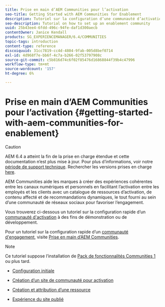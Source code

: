```yaml
---
title: Prise en main d’AEM Communities pour l’activation
seo-title: Getting Started with AEM Communities for Enablement
description: Tutoriel sur la configuration d’une communauté d’activation
seo-description: Tutorial on how to set up an enablement community
uuid: 25b43ee4-6fdd-496c-94fe-daf1d300aecb
contentOwner: Janice Kendall
products: SG_EXPERIENCEMANAGER/6.4/COMMUNITIES
topic-tags: introduction
content-type: reference
discoiquuid: 31cc7819-cc4d-4804-9fab-005d8bef0714
exl-id: 4d968f7e-bb6f-4c7a-b266-02f53797908c
source-git-commit: c5b816d74c6f02f85476d16868844f39b4c47996
workflow-type: tm+mt
source-wordcount: '157'
ht-degree: 6%

---
```


# Prise en main d’AEM Communities pour l’activation  {#getting-started-with-aem-communities-for-enablement}

>[!CAUTION]
>
>AEM 6.4 a atteint la fin de la prise en charge étendue et cette documentation n’est plus mise à jour. Pour plus d’informations, voir notre [période de support technique](https://helpx.adobe.com/fr/support/programs/eol-matrix.html). Rechercher les versions prises en charge [here](https://experienceleague.adobe.com/docs/?lang=fr).

AEM Communities aide les marques à créer des expériences cohérentes entre les canaux numériques et personnels en facilitant l’activation entre les employés et les clients avec un catalogue de ressources d’activation, de contenu affecté et de recommandations dynamiques, le tout fourni au sein d’une communauté de réseaux sociaux pour favoriser l’engagement.

Vous trouverez ci-dessous un tutoriel sur la configuration rapide d’un [communauté d&#39;activation](overview.md#enablement-community) à des fins de démonstration ou de développement.

Pour un tutoriel sur la configuration rapide d’un [communauté d&#39;engagement](overview.md#engagement-community), visite [Prise en main d’AEM Communities](getting-started.md).

>[!NOTE]
>
>Ce tutoriel suppose l’installation de [Pack de fonctionnalités Communities 1](deploy-communities.md#latestfeaturepack) ou plus tard.

* [Configuration initiale](enablement-setup.md)

* [Création d’un site de communauté pour activation](enablement-create-site.md)

* [Création et attribution d’une ressource](resource.md)

* [Expérience du site publié](enablement-published-site.md)
